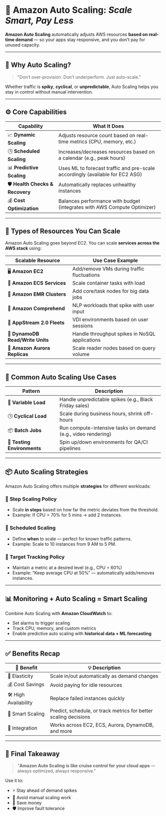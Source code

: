 # 🚀 **Amazon Auto Scaling: _Scale Smart, Pay Less_**

**Amazon Auto Scaling** automatically adjusts AWS resources **based on real-time demand** — so your apps stay responsive, and you don’t pay for unused capacity.

---

## 🎯 **Why Auto Scaling?**

> "Don’t over-provision. Don’t underperform. Just auto-scale."

Whether traffic is **spiky**, **cyclical**, or **unpredictable**, Auto Scaling helps you stay in control without manual intervention.

---

## ⚙️ **Core Capabilities**

| Capability                      | What It Does                                                                  |
| ------------------------------- | ----------------------------------------------------------------------------- |
| 📈 **Dynamic Scaling**          | Adjusts resource count based on real-time metrics (CPU, memory, etc.)         |
| 🕒 **Scheduled Scaling**        | Increases/decreases resources based on a calendar (e.g., peak hours)          |
| 📊 **Predictive Scaling**       | Uses ML to forecast traffic and pre-scale accordingly (available for EC2 ASG) |
| 🛡️ **Health Checks & Recovery** | Automatically replaces unhealthy instances                                    |
| 💰 **Cost Optimization**        | Balances performance with budget (integrates with AWS Compute Optimizer)      |

---

## 🔄 **Types of Resources You Can Scale**

Amazon Auto Scaling goes beyond EC2. You can scale **services across the AWS stack** using:

| Scalable Resource                | Use Case Example                               |
| -------------------------------- | ---------------------------------------------- |
| 🖥️ **Amazon EC2**                | Add/remove VMs during traffic fluctuations     |
| 🧠 **Amazon ECS Services**       | Scale container tasks with load                |
| 🧪 **Amazon EMR Clusters**       | Add core/task nodes for big data jobs          |
| 🧠 **Amazon Comprehend**         | NLP workloads that spike with user input       |
| 🧪 **AppStream 2.0 Fleets**      | VDI environments based on user sessions        |
| 🔄 **DynamoDB Read/Write Units** | Handle throughput spikes in NoSQL applications |
| 🐬 **Amazon Aurora Replicas**    | Scale reader nodes based on query volume       |

---

## 🔁 **Common Auto Scaling Use Cases**

| Pattern                     | Description                                                   |
| --------------------------- | ------------------------------------------------------------- |
| 🔄 **Variable Load**        | Handle unpredictable spikes (e.g., Black Friday sales)        |
| 🕒 **Cyclical Load**        | Scale during business hours, shrink off-hours                 |
| 📦 **Batch Jobs**           | Run compute-intensive tasks on demand (e.g., video rendering) |
| 🧪 **Testing Environments** | Spin up/down environments for QA/CI pipelines                 |

---

## 📦 **Auto Scaling Strategies**

Amazon Auto Scaling offers multiple **strategies** for different workloads:

### 🧮 **Step Scaling Policy**

- Scale **in steps** based on how far the metric deviates from the threshold.
- Example: If CPU > 70% for 5 mins → add 2 instances.

### 📅 **Scheduled Scaling**

- Define **when** to scale — perfect for known traffic patterns.
- Example: Scale to 10 instances from 9 AM to 5 PM.

### 🧠 **Target Tracking Policy**

- Maintain a metric at a desired level (e.g., CPU = 60%)
- Example: “Keep average CPU at 50%” — automatically adds/removes instances.

---

## 📊 **Monitoring + Auto Scaling = Smart Scaling**

Combine Auto Scaling with **Amazon CloudWatch** to:

- Set alarms to trigger scaling
- Track CPU, memory, and custom metrics
- Enable predictive auto scaling with **historical data + ML forecasting**

---

## ✅ **Benefits Recap**

| 🚀 Benefit           | 💡 Description                                                   |
| -------------------- | ---------------------------------------------------------------- |
| 🔄 Elasticity        | Scale in/out automatically as demand changes                     |
| 💰 Cost Savings      | Avoid paying for idle resources                                  |
| 🛠️ High Availability | Replace failed instances quickly                                 |
| 🧠 Smart Scaling     | Predict, schedule, or track metrics for better scaling decisions |
| 🔗 Integration       | Works across EC2, ECS, Aurora, DynamoDB, and more                |

---

## 🏁 **Final Takeaway**

> "**Amazon Auto Scaling is like cruise control for your cloud apps** — always optimized, always responsive."

Use it to:

- ⚡ Stay ahead of demand spikes
- 🧠 Avoid manual scaling work
- 💸 Save money
- 🛡️ Improve fault tolerance
